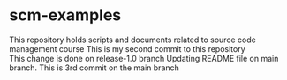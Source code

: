 # scm-examples
This repository holds scripts and documents related to source code management course
This is my second commit to this repository
<br/>
This change is done on release-1.0 branch
Updating README file on main branch. This is 3rd commit on the main branch

